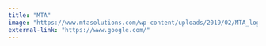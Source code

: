 ```yaml
---
title: "MTA"
image: "https://www.mtasolutions.com/wp-content/uploads/2019/02/MTA_logo_Blue.svg"
external-link: "https://www.google.com/"
---
```

